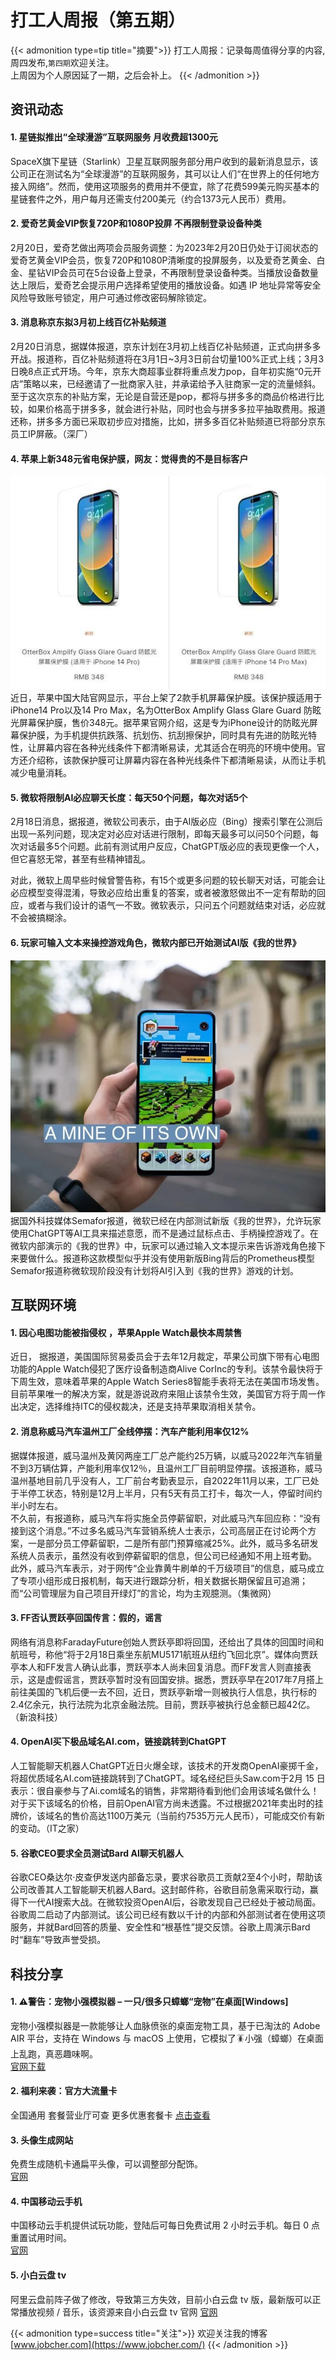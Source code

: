 # 打工人周报（第五期）

{{< admonition type=tip title="摘要">}}
打工人周报：记录每周值得分享的内容,周四发布,`第四期`欢迎关注。  
上周因为个人原因延了一期，之后会补上。
{{< /admonition >}}

## 资讯动态
#### 1. 星链拟推出“全球漫游”互联网服务 月收费超1300元
SpaceX旗下星链（Starlink）卫星互联网服务部分用户收到的最新消息显示，该公司正在测试名为“全球漫游”的互联网服务，其可以让人们“在世界上的任何地方接入网络”。然而，使用这项服务的费用并不便宜，除了花费599美元购买基本的星链套件之外，用户每月还需支付200美元（约合1373元人民币）费用。

#### 2. 爱奇艺黄金VIP恢复720P和1080P投屏 不再限制登录设备种类
2月20日，爱奇艺做出两项会员服务调整：为2023年2月20日仍处于订阅状态的爱奇艺黄金VIP会员，恢复720P和1080P清晰度的投屏服务，以及爱奇艺黄金、白金、星钻VIP会员可在5台设备上登录，不再限制登录设备种类。当播放设备数量达上限后，爱奇艺会提示用户选择希望使用的播放设备。如遇 IP 地址异常等安全风险导致账号锁定，用户可通过修改密码解除锁定。

#### 3. 消息称京东拟3月初上线百亿补贴频道
2月20日消息，据媒体报道，京东计划在3月初上线百亿补贴频道，正式向拼多多开战。报道称，百亿补贴频道将在3月1日~3月3日前台切量100%正式上线；3月3日晚8点正式开场。今年，京东大商超事业群将重点发力pop，自年初实施“0元开店”策略以来，已经邀请了一批商家入驻，并承诺给予入驻商家一定的流量倾斜。至于这次京东的补贴方案，无论是自营还是pop，都将与拼多多的商品价格进行比较，如果价格高于拼多多，就会进行补贴，同时也会与拼多多拉平抽取费用。报道还称，拼多多方面已采取初步应对措施，比如，拼多多百亿补贴频道已将部分京东员工IP屏蔽。（深厂）

#### 4. 苹果上新348元省电保护膜，网友：觉得贵的不是目标客户
![iphone](/images/63f2c423a3bfe.jpg)  
近日，苹果中国大陆官网显示，平台上架了2款手机屏幕保护膜。该保护膜适用于iPhone14 Pro以及14 Pro Max，名为OtterBox Amplify Glass Glare Guard 防眩光屏幕保护膜，售价348元。据苹果官网介绍，这是专为iPhone设计的防眩光屏幕保护膜，为手机提供抗跌落、抗划伤、抗刮擦保护，同时具有先进的防眩光特性，让屏幕内容在各种光线条件下都清晰易读，尤其适合在明亮的环境中使用。官方还介绍称，该款保护膜可让屏幕内容在各种光线条件下都清晰易读，从而让手机减少电量消耗。

#### 5. 微软将限制AI必应聊天长度：每天50个问题，每次对话5个
2月18日消息，据报道，微软公司表示，由于AI版必应（Bing）搜索引擎在公测后出现一系列问题，现决定对必应对话进行限制，即每天最多可以问50个问题，每次对话最多5个问题。此前有测试用户反应，ChatGPT版必应的表现更像一个人，但它喜怒无常，甚至有些精神错乱。  
  
对此，微软上周早些时候曾警告称，有15个或更多问题的较长聊天对话，可能会让必应模型变得混淆，导致必应给出重复的答案，或者被激怒做出不一定有帮助的回应，或者与我们设计的语气一不致。微软表示，只问五个问题就结束对话，必应就不会被搞糊涂。  

#### 6. 玩家可输入文本来操控游戏角色，微软内部已开始测试AI版《我的世界》
![chatai](/images/63f2c4e0af684.png)
据国外科技媒体Semafor报道，微软已经在内部测试新版《我的世界》，允许玩家使用ChatGPT等AI工具来描述意愿，而不是通过鼠标点击、手柄操控游戏了。在微软内部演示的《我的世界》中，玩家可以通过输入文本提示来告诉游戏角色接下来要做什么。报道称这款模型似乎并没有使用新版Bing背后的Prometheus模型Semafor报道称微软现阶段没有计划将AI引入到《我的世界》游戏的计划。

## 互联网环境
#### 1. 因心电图功能被指侵权 ，苹果Apple Watch最快本周禁售
近日， 据报道，美国国际贸易委员会于去年12月裁定，苹果公司旗下带有心电图功能的Apple Watch侵犯了医疗设备制造商Alive CorInc的专利。该禁令最快将于下周生效，意味着苹果的Apple Watch Series8智能手表将无法在美国市场发售。目前苹果唯一的解决方案，就是游说政府来阻止该禁令生效，美国官方将于周一作出决定，选择维持ITC的侵权裁决，还是支持苹果取消相关禁令。

#### 2. 消息称威马汽车温州工厂全线停摆：汽车产能利用率仅12%
据媒体报道，威马温州及黄冈两座工厂总产能约25万辆，以威马2022年汽车销量不到3万辆估算，产能利用率仅12％，且温州工厂目前明显停摆。该报道称，威马温州基地目前几乎没有人，工厂前台考勤表显示，自2022年11月以来，工厂已处于半停工状态，特别是12月上半月，只有5天有员工打卡，每次一人，停留时间约半小时左右。   
不久前，有报道称，威马汽车将实施全员停薪留职，对此威马汽车回应称：“没有接到这个消息。”不过多名威马汽车营销系统人士表示，公司高层正在讨论两个方案，一是部分员工停薪留职，二是所有部门预算缩减25%。此外，威马多名研发系统人员表示，虽然没有收到停薪留职的信息，但公司已经通知不用上班考勤。 此外，威马汽车表示，对于网传“企业靠黄牛刷单的千万级项目”的信息，威马成立了专项小组形成日报机制，每天进行跟踪分析，相关数据长期保留且可追溯；而“公司管理层为自己项目开绿灯”的言论，均为主观臆测。（集微网）

#### 3. FF否认贾跃亭回国传言：假的，谣言
网络有消息称FaradayFuture创始人贾跃亭即将回国，还给出了具体的回国时间和航班号，称他“将于2月18日乘坐东航MU5171航班从纽约飞回北京”。媒体向贾跃亭本人和FF发言人确认此事，贾跃亭本人尚未回复消息。而FF发言人则直接表示，这是虚假谣言，贾跃亭暂时没有回国安排。据悉，贾跃亭早在2017年7月搭上前往美国的飞机后便一去不回，近日，贾跃亭新增一则被执行人信息，执行标的2.4亿余元，执行法院为北京金融法院。目前，贾跃亭被执行总金额已超42亿。（新浪科技）

#### 4. OpenAI买下极品域名AI.com，链接跳转到ChatGPT
人工智能聊天机器人ChatGPT近日火爆全球，该技术的开发商OpenAI豪掷千金，将超优质域名AI.com链接跳转到了ChatGPT。域名经纪巨头Saw.com于2月 15 日表示：很自豪参与了Ai.com域名的销售，非常期待看到他们会用该域名做什么！  
对于买下该域名的价格，目前OpenAI官方尚未透露。不过根据2021年卖出时的挂牌价，该域名的售价高达1100万美元（当前约7535万元人民币），可能成交价有新的变动。（IT之家）

#### 5. 谷歌CEO要求全员测试Bard AI聊天机器人
谷歌CEO桑达尔·皮查伊发送内部备忘录，要求谷歌员工贡献2至4个小时，帮助该公司改善其人工智能聊天机器人Bard。这封邮件称，谷歌目前急需采取行动，赢得下一代AI搜索大战。在微软投资OpenAI后，谷歌发现自己已经处于被动局面。谷歌周二启动了内部测试。该公司已经有数以千计的内部和外部测试者在使用这项服务，并就Bard回答的质量、安全性和“根基性”提交反馈。谷歌上周演示Bard时“翻车”导致声誉受损。

## 科技分享
#### 1. ⚠️警告：宠物小强模拟器 – 一只/很多只蟑螂“宠物”在桌面[Windows]
宠物小强模拟器是一款能够让人血脉偾张的桌面宠物工具，基于已淘汰的 Adobe AIR 平台，支持在 Windows 与 macOS 上使用，它模拟了🪳小强（蟑螂）在桌面上乱跑，真恶趣味啊。  
[官网下载](https://github.com/FerryYoungFan/VirtualCockroach?utm_source=appinn.com)  

#### 2. 福利来袭：官方大流量卡
 全国通用 套餐营业厅可查 更多优惠套餐卡 [点击查看](http://www.5gka.cn/#10000)

#### 3. 头像生成网站
免费生成随机卡通扁平头像，可以调整部分配饰。  
[官网](https://avatar.0skyu.cn/)

#### 4. 中国移动云手机
中国移动云手机提供试玩功能，登陆后可每日免费试用 2 小时云手机。每日 0 点重置试用时间。  
[官网](https://cloudphoneh5.buy.139.com/)

#### 5. 小白云盘 tv
阿里云盘前阵子做了修改，导致第三方失效，目前小白云盘 tv 版，最新版可以正常播放视频 / 音乐，该资源来自小白云盘 tv 官网
[官网](https://www.123pan.com/s/ZAzA-EQ0wh)

{{< admonition type=success title="关注">}}
欢迎关注我的博客  
[www.jobcher.com](https://www.jobcher.com/)
{{< /admonition >}}
